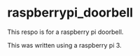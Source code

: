 # raspberrypi_doorbell

This respo is for a raspberry pi doorbell.

This was written using a raspberry pi 3.
